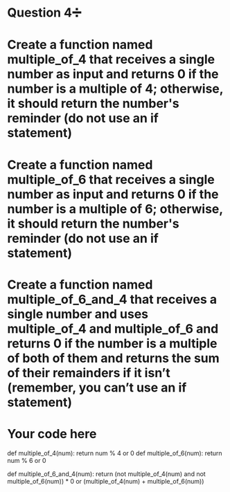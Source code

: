 # Question 4➗

# Create a function named multiple_of_4 that receives a single number as input and returns 0 if the number is a multiple of 4; otherwise, it should return the number's reminder (do not use an if statement)

# Create a function named multiple_of_6 that receives a single number as input and returns 0 if the number is a multiple of 6; otherwise, it should return the number's reminder (do not use an if statement)

# Create a function named multiple_of_6_and_4 that receives a single number and uses multiple_of_4 and multiple_of_6 and returns 0 if the number is a multiple of both of them and returns the sum of their remainders if it isn’t (remember, you can’t use an if statement)

# Your code here
def multiple_of_4(num):
    return num % 4 or 0
def multiple_of_6(num):
    return num % 6 or 0

def multiple_of_6_and_4(num):
    return (not multiple_of_4(num) and not multiple_of_6(num)) * 0 or (multiple_of_4(num) + multiple_of_6(num))
